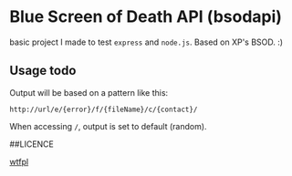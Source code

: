 # Blue Screen of Death API (bsodapi)

basic project I made to test `express` and `node.js`. Based on XP's BSOD. :) 

## Usage todo

Output will be based on a pattern like this:

	http://url/e/{error}/f/{fileName}/c/{contact}/

When accessing `/`, output is set to default (random).

##LICENCE

[wtfpl](http://www.wtfpl.net/txt/copying/)